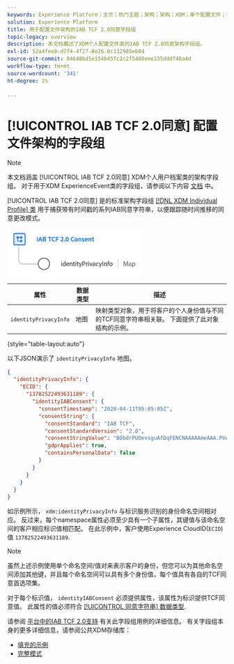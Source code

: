 ```yaml
---
keywords: Experience Platform；主页；热门主题；架构；架构；XDM；单个配置文件；字段；架构；架构；架构设计；字段组；字段组；iab;tcf；同意；
solution: Experience Platform
title: 用于配置文件架构的IAB TCF 2.0同意字段组
topic-legacy: overview
description: 本文档概述了XDM个人配置文件类的IAB TCF 2.0同意架构字段组。
exl-id: 52a4fee8-d7f4-4f27-8e26-0c132985eb84
source-git-commit: 046486d5e154b45fc2c2f5408eee235dddf46a4d
workflow-type: tm+mt
source-wordcount: '341'
ht-degree: 1%

---
```


# [!UICONTROL IAB TCF 2.0同意] 配置文件架构的字段组

>[!NOTE]
>
>本文档涵盖 [!UICONTROL IAB TCF 2.0同意] XDM个人用户档案类的架构字段组。 对于用于XDM ExperienceEvent类的字段组，请参阅以下内容 [文档](../event/iab.md) 中。

[!UICONTROL IAB TCF 2.0同意] 是的标准架构字段组 [[!DNL XDM Individual Profile] 类](../../classes/individual-profile.md) 用于捕获带有时间戳的系列IAB同意字符串，以便跟踪随时间推移的同意更改模式。

![](../../images/field-groups/iab-profile.png)

| 属性 | 数据类型 | 描述 |
| --- | --- | --- |
| `identityPrivacyInfo` | 地图 | 映射类型对象，用于将客户的个人身份值与不同的TCF同意字符串相关联。 下面提供了此对象结构的示例。 |

{style=&quot;table-layout:auto&quot;}

以下JSON演示了 `identityPrivacyInfo` 地图。

```json
{
  "identityPrivacyInfo": {
    "ECID": {
      "13782522493631189": {
        "identityIABConsent": {
          "consentTimestamp": "2020-04-11T05:05:05Z",
          "consentString": {
            "consentStandard": "IAB TCF",
            "consentStandardVersion": "2.0",
            "consentStringValue": "BObdrPUOevsguAfDqFENCNAAAAAmeAAA.PVAfDObdrA.DqFENCAmeAENCDA",
            "gdprApplies": true,
            "containsPersonalData": false
          }
        }
      }
    }
  }
}
```

如示例所示， `xdm:identityPrivacyInfo` 与标识服务识别的身份命名空间相对应。 反过来，每个namespace属性必须至少具有一个子属性，其键值与该命名空间的客户相应标识值相匹配。 在此示例中，客户使用Experience CloudID(`ECID`)值 `13782522493631189`.

>[!NOTE]
>
>虽然上述示例使用单个命名空间/值对来表示客户的身份，但您可以为其他命名空间添加其他键，并且每个命名空间可以具有多个身份值，每个值具有各自的TCF同意首选项集。

对于每个标识值， `identityIABConsent` 必须提供属性，该属性为标识提供TCF同意值。 此属性的值必须符合 [[!UICONTROL 同意字符串] 数据类型](../../data-types/consent-string.md).

请参阅 [平台中的IAB TCF 2.0支持](../../../landing/governance-privacy-security/consent/iab/overview.md) 有关此字段组用例的详细信息。 有关字段组本身的更多详细信息，请参阅公共XDM存储库：

* [填充的示例](https://github.com/adobe/xdm/blob/master/components/fieldgroups/profile/profile-privacy.example.1.json)
* [完整模式](https://github.com/adobe/xdm/blob/master/components/fieldgroups/profile/profile-privacy.schema.json)
